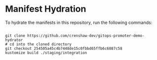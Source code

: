
# Manifest Hydration

To hydrate the manifests in this repository, run the following commands:

```shell

git clone https://github.com/crenshaw-dev/gitops-promoter-demo-hydrator
# cd into the cloned directory
git checkout 254505a45c4b7448de15c0fbbd65ffb6c6087c58
kustomize build ./staging/integration
```